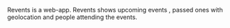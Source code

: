 Revents is a web-app. Revents shows upcoming events , passed ones with geolocation and people attending the events.
